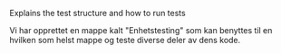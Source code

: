 Explains the test structure and how to run tests

Vi har opprettet en mappe kalt "Enhetstesting" som kan benyttes til en hvilken som helst mappe og teste diverse deler av dens kode.